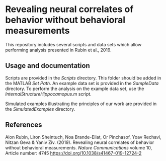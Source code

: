 # Revealing neural correlates of behavior without behavioral measurements
This repository includes several scripts and data sets which allow performing analysis presented in Rubin et al., 2019. 


## Usage and documentation
Scripts are provided in the *Scripts* directory. This folder should be added in the MATLAB *Set Path*.
An example data set is provided in the *SampleData* directory.
To perform the analysis on the example data set, use the *InternalStructureHippocamopus.m* script.  

Simulated examples illustrating the principles of our work are provided in the *SimulatedExamples* directory.

## References
Alon Rubin, Liron Sheintuch, Noa Brande-Eilat, Or Pinchasof, Yoav Rechavi, Nitzan Geva & Yaniv Ziv. (2019). Revealing neural correlates of behavior without behavioral measurements. *Nature Communications* volume 10, Article number: 4745 https://doi.org/10.1038/s41467-019-12724-2